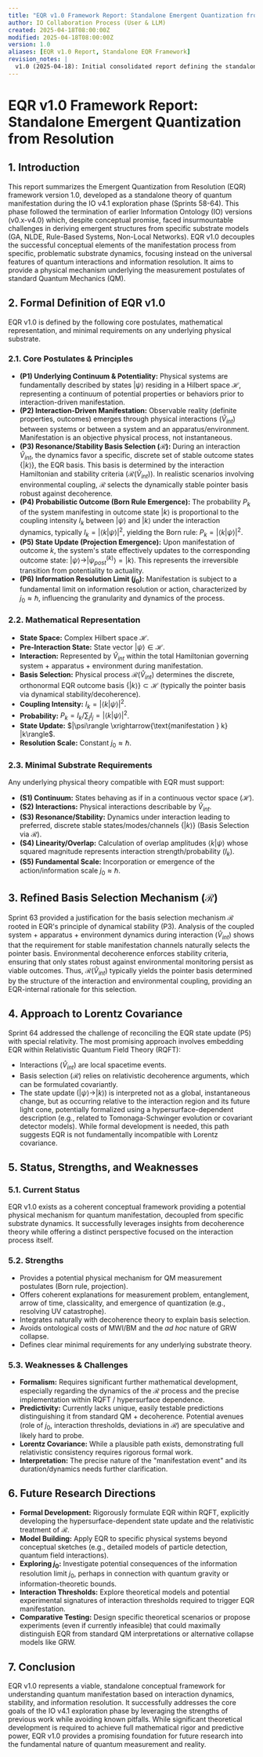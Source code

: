 ```yaml
---
title: "EQR v1.0 Framework Report: Standalone Emergent Quantization from Resolution"
author: IO Collaboration Process (User & LLM)
created: 2025-04-18T08:00:00Z 
modified: 2025-04-18T08:00:00Z 
version: 1.0 
aliases: [EQR v1.0 Report, Standalone EQR Framework]
revision_notes: |
  v1.0 (2025-04-18): Initial consolidated report defining the standalone EQR framework based on IO v4.1 development (Sprints 58-64). Includes formal definition, refined basis selection mechanism, approach to Lorentz covariance, status, and future directions.
---
```


# EQR v1.0 Framework Report: Standalone Emergent Quantization from Resolution

## 1. Introduction

This report summarizes the Emergent Quantization from Resolution (EQR) framework version 1.0, developed as a standalone theory of quantum manifestation during the IO v4.1 exploration phase (Sprints 58-64). This phase followed the termination of earlier Information Ontology (IO) versions (v0.x-v4.0) which, despite conceptual promise, faced insurmountable challenges in deriving emergent structures from specific substrate models (GA, NLDE, Rule-Based Systems, Non-Local Networks). EQR v1.0 decouples the successful conceptual elements of the manifestation process from specific, problematic substrate dynamics, focusing instead on the universal features of quantum interactions and information resolution. It aims to provide a physical mechanism underlying the measurement postulates of standard Quantum Mechanics (QM).

## 2. Formal Definition of EQR v1.0

EQR v1.0 is defined by the following core postulates, mathematical representation, and minimal requirements on any underlying physical substrate.

### 2.1. Core Postulates & Principles

*   **(P1) Underlying Continuum & Potentiality:** Physical systems are fundamentally described by states $|\psi\rangle$ residing in a Hilbert space $\mathcal{H}$, representing a continuum of potential properties or behaviors prior to interaction-driven manifestation.
*   **(P2) Interaction-Driven Manifestation:** Observable reality (definite properties, outcomes) emerges through physical interactions ($\hat{V}_{int}$) between systems or between a system and an apparatus/environment. Manifestation is an objective physical process, not instantaneous.
*   **(P3) Resonance/Stability Basis Selection ($\mathcal{R}$):** During an interaction $\hat{V}_{int}$, the dynamics favor a specific, discrete set of stable outcome states $\{|k\rangle\}$, the EQR basis. This basis is determined by the interaction Hamiltonian and stability criteria ($\mathcal{R}(\hat{V}_{int})$). In realistic scenarios involving environmental coupling, $\mathcal{R}$ selects the dynamically stable pointer basis robust against decoherence.
*   **(P4) Probabilistic Outcome (Born Rule Emergence):** The probability $P_k$ of the system manifesting in outcome state $|k\rangle$ is proportional to the coupling intensity $I_k$ between $|\psi\rangle$ and $|k\rangle$ under the interaction dynamics, typically $I_k = |\langle k | \psi \rangle|^2$, yielding the Born rule: $P_k = |\langle k | \psi \rangle|^2$.
*   **(P5) State Update (Projection Emergence):** Upon manifestation of outcome $k$, the system's state effectively updates to the corresponding outcome state: $|\psi\rangle \rightarrow |\psi_{post}^{(k)}\rangle = |k\rangle$. This represents the irreversible transition from potentiality to actuality.
*   **(P6) Information Resolution Limit ($j_0$):** Manifestation is subject to a fundamental limit on information resolution or action, characterized by $j_0 \approx \hbar$, influencing the granularity and dynamics of the process.

### 2.2. Mathematical Representation

*   **State Space:** Complex Hilbert space $\mathcal{H}$.
*   **Pre-Interaction State:** State vector $|\psi\rangle \in \mathcal{H}$.
*   **Interaction:** Represented by $\hat{V}_{int}$ within the total Hamiltonian governing system + apparatus + environment during manifestation.
*   **Basis Selection:** Physical process $\mathcal{R}(\hat{V}_{int})$ determines the discrete, orthonormal EQR outcome basis $\{|k\rangle\} \subset \mathcal{H}$ (typically the pointer basis via dynamical stability/decoherence).
*   **Coupling Intensity:** $I_k = |\langle k | \psi \rangle|^2$.
*   **Probability:** $P_k = I_k / \sum_j I_j = |\langle k | \psi \rangle|^2$.
*   **State Update:** $|\psi\rangle \xrightarrow{\text{manifestation } k} |k\rangle$.
*   **Resolution Scale:** Constant $j_0 \approx \hbar$.

### 2.3. Minimal Substrate Requirements

Any underlying physical theory compatible with EQR must support:
*   **(S1) Continuum:** States behaving as if in a continuous vector space ($\mathcal{H}$).
*   **(S2) Interactions:** Physical interactions describable by $\hat{V}_{int}$.
*   **(S3) Resonance/Stability:** Dynamics under interaction leading to preferred, discrete stable states/modes/channels $\{|k\rangle\}$ (Basis Selection via $\mathcal{R}$).
*   **(S4) Linearity/Overlap:** Calculation of overlap amplitudes $\langle k | \psi \rangle$ whose squared magnitude represents interaction strength/probability ($I_k$).
*   **(S5) Fundamental Scale:** Incorporation or emergence of the action/information scale $j_0 \approx \hbar$.

## 3. Refined Basis Selection Mechanism ($\mathcal{R}$)

Sprint 63 provided a justification for the basis selection mechanism $\mathcal{R}$ rooted in EQR's principle of dynamical stability (P3). Analysis of the coupled system + apparatus + environment dynamics during interaction ($\hat{V}_{int}$) shows that the requirement for stable manifestation channels naturally selects the pointer basis. Environmental decoherence enforces stability criteria, ensuring that only states robust against environmental monitoring persist as viable outcomes. Thus, $\mathcal{R}(\hat{V}_{int})$ typically yields the pointer basis determined by the structure of the interaction and environmental coupling, providing an EQR-internal rationale for this selection.

## 4. Approach to Lorentz Covariance

Sprint 64 addressed the challenge of reconciling the EQR state update (P5) with special relativity. The most promising approach involves embedding EQR within Relativistic Quantum Field Theory (RQFT):
*   Interactions ($\hat{V}_{int}$) are local spacetime events.
*   Basis selection ($\mathcal{R}$) relies on relativistic decoherence arguments, which can be formulated covariantly.
*   The state update ($|\psi\rangle \rightarrow |k\rangle$) is interpreted not as a global, instantaneous change, but as occurring relative to the interaction region and its future light cone, potentially formalized using a hypersurface-dependent description (e.g., related to Tomonaga-Schwinger evolution or covariant detector models).
While formal development is needed, this path suggests EQR is not fundamentally incompatible with Lorentz covariance.

## 5. Status, Strengths, and Weaknesses

### 5.1. Current Status

EQR v1.0 exists as a coherent conceptual framework providing a potential physical mechanism for quantum manifestation, decoupled from specific substrate dynamics. It successfully leverages insights from decoherence theory while offering a distinct perspective focused on the interaction process itself.

### 5.2. Strengths

*   Provides a potential physical mechanism for QM measurement postulates (Born rule, projection).
*   Offers coherent explanations for measurement problem, entanglement, arrow of time, classicality, and emergence of quantization (e.g., resolving UV catastrophe).
*   Integrates naturally with decoherence theory to explain basis selection.
*   Avoids ontological costs of MWI/BM and the *ad hoc* nature of GRW collapse.
*   Defines clear minimal requirements for any underlying substrate theory.

### 5.3. Weaknesses & Challenges

*   **Formalism:** Requires significant further mathematical development, especially regarding the dynamics of the $\mathcal{R}$ process and the precise implementation within RQFT / hypersurface dependence.
*   **Predictivity:** Currently lacks unique, easily testable predictions distinguishing it from standard QM + decoherence. Potential avenues (role of $j_0$, interaction thresholds, deviations in $\mathcal{R}$) are speculative and likely hard to probe.
*   **Lorentz Covariance:** While a plausible path exists, demonstrating full relativistic consistency requires rigorous formal work.
*   **Interpretation:** The precise nature of the "manifestation event" and its duration/dynamics needs further clarification.

## 6. Future Research Directions

*   **Formal Development:** Rigorously formulate EQR within RQFT, explicitly developing the hypersurface-dependent state update and the relativistic treatment of $\mathcal{R}$.
*   **Model Building:** Apply EQR to specific physical systems beyond conceptual sketches (e.g., detailed models of particle detection, quantum field interactions).
*   **Exploring $j_0$:** Investigate potential consequences of the information resolution limit $j_0$, perhaps in connection with quantum gravity or information-theoretic bounds.
*   **Interaction Thresholds:** Explore theoretical models and potential experimental signatures of interaction thresholds required to trigger EQR manifestation.
*   **Comparative Testing:** Design specific theoretical scenarios or propose experiments (even if currently infeasible) that could maximally distinguish EQR from standard QM interpretations or alternative collapse models like GRW.

## 7. Conclusion

EQR v1.0 represents a viable, standalone conceptual framework for understanding quantum manifestation based on interaction dynamics, stability, and information resolution. It successfully addresses the core goals of the IO v4.1 exploration phase by leveraging the strengths of previous work while avoiding known pitfalls. While significant theoretical development is required to achieve full mathematical rigor and predictive power, EQR v1.0 provides a promising foundation for future research into the fundamental nature of quantum measurement and reality.